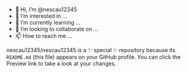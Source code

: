 - 👋 Hi, I’m @nescau12345
- 👀 I’m interested in ...
- 🌱 I’m currently learning ...
- 💞️ I’m looking to collaborate on ...
- 📫 How to reach me ...


nescau12345/nescau12345 is a ✨ special ✨ repository because its `README.md` (this file) appears on your GitHub profile.
You can click the Preview link to take a look at your changes.

